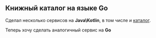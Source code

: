 ## Книжный каталог на языке Go

Сделал несколько сервисов на **Java\Kotlin**, в том числе и [каталог](https://github.com/kuzminal/BookShop-Catalog). 

Теперь хочу сделать аналогичный сервис на **Go**

